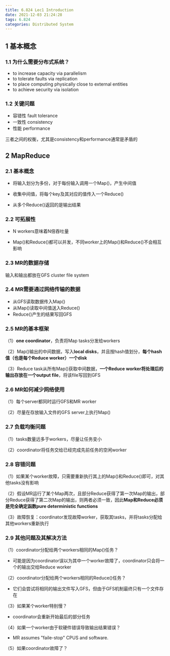 ```yaml
---
title: 6.824 Lec1 Introduction
date: 2021-12-03 21:24:28
tags: 6.824
categories: Distributed System
---
```


## 1 基本概念

### 1.1 为什么需要分布式系统？

- to increase capacity via parallelism
- to tolerate faults via replication
- to place computing physically close to external entities
- to achieve security via isolation

### 1.2 关键问题

- 容错性 fault tolerance
- 一致性 consistency
- 性能 performance

三者之间的权衡，尤其是consistency和performance通常是矛盾的

## 2 MapReduce

### 2.1 基本概念

- 将输入划分为多份，对于每份输入调用一个Map()，产生中间值

- 收集中间值，将每个key及其对应的值传入一个Reduce()

- 从多个Reduce()返回的是输出结果

### 2.2 可拓展性

- N workers意味着N倍吞吐量

- Map()和Reduce()都可以并发，不同worker上的Map()和Reduce()不会相互影响

<!--more-->

### 2.3 MR的数据存储

输入和输出都放在GFS cluster file system

### 2.4 MR需要通过网络传输的数据

- 从GFS读取数据传入Map()
- 从Map()读取中间值送入Reduce()
- Reduce()产生的结果写回GFS

### 2.5 MR的基本框架

（1）**one coordinator**，负责将Map tasks分发给workers

（2）Map()输出的中间数据，写入**local disks**，并且按hash值划分，**每个hash值（也是每个Reduce worker）一个disk**

（3）Reduce task从所有Map()获取中间数据，**一个Reduce worker将处理后的输出存放在一个output file**，将该file写回到GFS

### 2.6 MR如何减少网络使用

（1）每个server都同时运行GFS和MR worker

（2）尽量在存放输入文件的GFS server上执行Map()

### 2.7 负载均衡问题

（1）tasks数量远多于workers，尽量让任务变小

（2）coordinator将任务交给已经完成先前任务的空闲worker

### 2.8 容错问题

（1）如果某个worker故障，只需要重新执行其上的Map()和Reduce()即可，对其他tasks没有影响

（2）假设MR运行了某个Map两次，且部分Reduce获得了第一次Map的输出，部分Reduce获得了第二次Map的输出，则两者必须一致，因此**Map和Reduce必须是完全确定函数pure deterministic functions**

（3）故障恢复：coordinator发现故障worker，获取其tasks，并将tasks分配给其他workers重新执行

### 2.9 其他问题及其解决方法

（1）coordinator分配给两个workers相同的Map()任务？

- 可能是因为coordinator误以为其中一个worker故障了，coordinator只会将一个的输出交给Reduce worker

（2）coordinator分配给两个workers相同的Reduce()任务？

- 它们会尝试将相同的输出文件写入GFS，但由于GFS机制最终只有一个文件存在

（3）如果某个worker特别慢？

- coordinator会重新开始最后的部分任务

（4）如果一个worker由于软硬件错误导致输出结果错误？

- MR assumes "faile-stop" CPUS and software.

（5）如果coordinator故障了？



